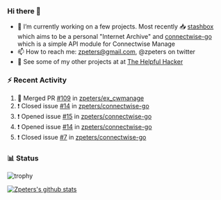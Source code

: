 ### Hi there 👋


- 🔭 I’m currently working on a few projects.  Most recently :inbox_tray: [stashbox](https://github.com/zpeters/stashbox) which aims to be a personal "Internet Archive" and [connectwise-go](https://github.com/zpeters/connectwise-go) which is a simple API module for Connectwise Manage
- 📫 How to reach me: zpeters@gmail.com, @zpeters on twitter
- 👋 See some of my other projects at at [The Helpful Hacker](https://thehelpfulhacker.net)

### :zap: Recent Activity

<!--START_SECTION:activity-->
1. 🎉 Merged PR [#109](https://github.com/zpeters/ex_cwmanage/pull/109) in [zpeters/ex_cwmanage](https://github.com/zpeters/ex_cwmanage)
2. ❗️ Closed issue [#14](https://github.com/zpeters/connectwise-go/issues/14) in [zpeters/connectwise-go](https://github.com/zpeters/connectwise-go)
3. ❗️ Opened issue [#15](https://github.com/zpeters/connectwise-go/issues/15) in [zpeters/connectwise-go](https://github.com/zpeters/connectwise-go)
4. ❗️ Opened issue [#14](https://github.com/zpeters/connectwise-go/issues/14) in [zpeters/connectwise-go](https://github.com/zpeters/connectwise-go)
5. ❗️ Closed issue [#7](https://github.com/zpeters/connectwise-go/issues/7) in [zpeters/connectwise-go](https://github.com/zpeters/connectwise-go)
<!--END_SECTION:activity-->

### :bar_chart: Status

![trophy](https://github-profile-trophy.vercel.app/?username=zpeters)

[![Zpeters's github stats](https://github-readme-stats.vercel.app/api?username=zpeters)](https://github.com/zpeters/github-readme-stats&show_icons=true)
